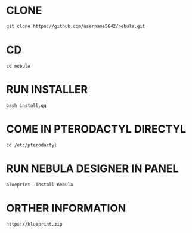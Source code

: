 # CLONE
`git clone https://github.com/username5642/nebula.git`

# CD
`cd nebula`

# RUN INSTALLER
`bash install.gg`

# COME IN PTERODACTYL DIRECTYL
`cd /etc/pterodactyl`

# RUN NEBULA DESIGNER IN PANEL
`blueprint -install nebula`

# ORTHER INFORMATION
`https://blueprint.zip`

